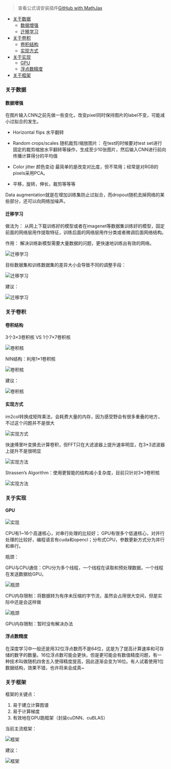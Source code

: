 > 查看公式请安装插件[GitHub with MathJax](https://chrome.google.com/webstore/detail/github-with-mathjax/ioemnmodlmafdkllaclgeombjnmnbima)

<!-- TOC -->

- [关于数据](#关于数据)
    - [数据增强](#数据增强)
    - [迁移学习](#迁移学习)
- [关于卷积](#关于卷积)
    - [卷积结构](#卷积结构)
    - [实现方式](#实现方式)
- [关于实现](#关于实现)
    - [GPU](#gpu)
    - [浮点数精度](#浮点数精度)
- [关于框架](#关于框架)

<!-- /TOC -->

### 关于数据
#### 数据增强

在图片输入CNN之前先做一些变化，改变pixel同时保持图片的label不变，可能减小过拟合的发生。

* Horizontal flips 水平翻转

* Random crops/scales 随机裁剪/缩放图片：
在test的时候要对test set进行固定的裁剪缩放水平翻转等操作，生成至少10张图片，然后输入CNN进行前向传播计算得分的平均值

* Color jitter 颜色变动
最简单的是改变对比度，但不常用；经常是对RGB的pixels采用PCA。

* 平移，旋转，伸长，裁剪等等等

Data augmentation就是在增加训练集防止过拟合，而dropout随机去掉网络的某些部分，还可以向网络加噪声。

#### 迁移学习
做法为：
从网上下载训练好的模型或者在imagenet等数据集训练好的模型，固定前面的网络层用作提取特征，训练后面的网络层用作分类或者微调后面网络结构。

作用：
解决训练新模型需要大量数据的问题，更快速地训练出有效的网络。

![迁移学习](image/迁移学习1.png)

目标数据集和训练数据集的差异大小会导致不同的调整手段：

![迁移学习](image/迁移学习2.png)

建议：

![迁移学习](image/迁移学习3.png)

### 关于卷积
#### 卷积结构
3个3×3卷积核 VS 1个7×7卷积核

![卷积核](image/3VS7.png)

NIN结构：利用1*1卷积核

![卷积核](image/NIN.png)

建议：

![卷积核](image/卷积核建议.png)

#### 实现方式
im2col转换成矩阵乘法，会耗费大量的内存，因为感受野会有很多重叠的地方，不过这个问题并不是很大

![实现方式](image/im2col.png)

快速傅里叶变换去计算卷积，但FFT只在大滤波器上提升速率明显，在3*3滤波器上提升不是很明显

![实现方法](image/FFT.png)

Strassen’s Algorithm：使用更智能的结构减小复杂度，目前只针对3*3卷积核

![实现方法](image/快速算法.png)

### 关于实现
#### GPU

![实现](image/GPU.png)

CPU有1~16个高速核心，对串行处理的比较好； GPU有很多个低速核心，对并行处理的比较好，编程语言有cuda和opencl；分布式CPU，参数更新方式分为并行和串行。

瓶颈：

GPU与CPU通信：CPU分为多个线程，一个线程在读取和预处理数据，一个线程在发送数据给GPU。

![瓶颈](image/GPU和CPU通信.png)

CPU内存限制：将数据转为有序未压缩的字节流，虽然会占用很大空间，但是实际中还是会这样做

![瓶颈](image/CPU-disk.png)


GPU内存限制：暂时没有解决办法

#### 浮点数精度
在深度学习中一般还是用32位浮点数而不是64位，这是为了提高计算速率和可存储的数字的数量。16位浮点数可能会更快，但是更可能会有数值精度问题，有一种技术叫做随机四舍五入使得精度提高，因此逐渐会变为16位。有人试着使用1位数据结构，效果不错，也许将来会成真~

### 关于框架
框架的关键点：
1. 易于建立计算图谱
2. 易于计算梯度
3. 有效地在GPU跑框架（封装cuDNN、cuBLAS）

当前主流框架：

![框架](image/框架.png)

建议：

![框架](image/框架建议.png)
